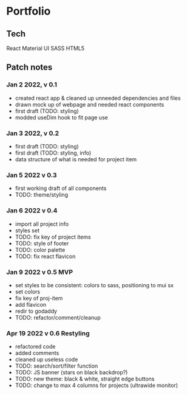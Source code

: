 # Portfolio

## Tech
React
Material UI
SASS
HTML5

## Patch notes

### Jan 2 2022, v 0.1
- created react app & cleaned up unneeded dependencies and files
- drawn mock up of webpage and needed react components
- <HeadNav /> first draft (TODO: styling)
- modded useDim hook to fit page use

### Jan 3 2022, v 0.2
- <Banner /> first draft (TODO: styling)
- <About /> first draft (TODO: styling, info)
- data structure of what is needed for project item

### Jan 5 2022 v 0.3
- first working draft of all components
- TODO: theme/styling

### Jan 6 2022 v 0.4
- import all project info
- styles set
- TODO: fix key of project items
- TODO: style of footer
- TODO: color palette
- TODO: fix react flavicon

### Jan 9 2022 v 0.5 MVP
- set styles to be consistent: colors to sass, positioning to mui sx
- set colors
- fix key of proj-item
- add flavicon
- redir to godaddy
- TODO: refactor/comment/cleanup

### Apr 19 2022 v 0.6 Restyling
- refactored code
- added comments
- cleaned up useless code
- TODO: search/sort/filter function
- TODO: JS banner (stars on black backdrop?)
- TODO: new theme: black & white, straight edge buttons
- TODO: change to max 4 columns for projects (ultrawide monitor)